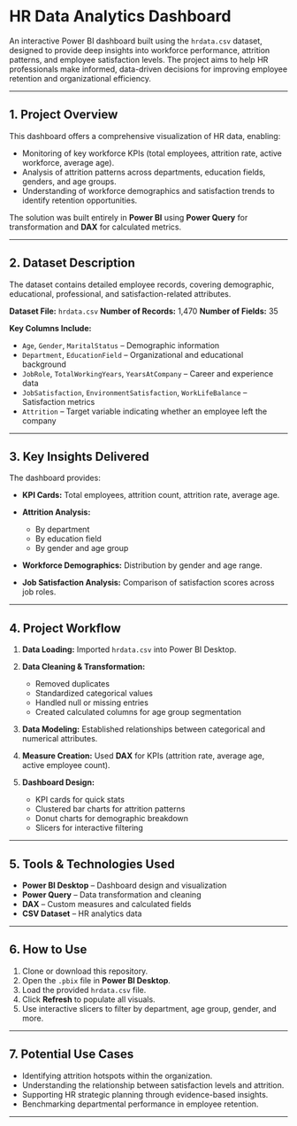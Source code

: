 
# HR Data Analytics Dashboard

An interactive Power BI dashboard built using the `hrdata.csv` dataset, designed to provide deep insights into workforce performance, attrition patterns, and employee satisfaction levels. The project aims to help HR professionals make informed, data-driven decisions for improving employee retention and organizational efficiency.

---

## 1. Project Overview

This dashboard offers a comprehensive visualization of HR data, enabling:

* Monitoring of key workforce KPIs (total employees, attrition rate, active workforce, average age).
* Analysis of attrition patterns across departments, education fields, genders, and age groups.
* Understanding of workforce demographics and satisfaction trends to identify retention opportunities.

The solution was built entirely in **Power BI** using **Power Query** for transformation and **DAX** for calculated metrics.

---

## 2. Dataset Description

The dataset contains detailed employee records, covering demographic, educational, professional, and satisfaction-related attributes.

**Dataset File:** `hrdata.csv`
**Number of Records:** 1,470
**Number of Fields:** 35

**Key Columns Include:**

* `Age`, `Gender`, `MaritalStatus` – Demographic information
* `Department`, `EducationField` – Organizational and educational background
* `JobRole`, `TotalWorkingYears`, `YearsAtCompany` – Career and experience data
* `JobSatisfaction`, `EnvironmentSatisfaction`, `WorkLifeBalance` – Satisfaction metrics
* `Attrition` – Target variable indicating whether an employee left the company

---

## 3. Key Insights Delivered

The dashboard provides:

* **KPI Cards:** Total employees, attrition count, attrition rate, average age.
* **Attrition Analysis:**

  * By department
  * By education field
  * By gender and age group
* **Workforce Demographics:** Distribution by gender and age range.
* **Job Satisfaction Analysis:** Comparison of satisfaction scores across job roles.

---

## 4. Project Workflow

1. **Data Loading:** Imported `hrdata.csv` into Power BI Desktop.
2. **Data Cleaning & Transformation:**

   * Removed duplicates
   * Standardized categorical values
   * Handled null or missing entries
   * Created calculated columns for age group segmentation
3. **Data Modeling:** Established relationships between categorical and numerical attributes.
4. **Measure Creation:** Used **DAX** for KPIs (attrition rate, average age, active employee count).
5. **Dashboard Design:**

   * KPI cards for quick stats
   * Clustered bar charts for attrition patterns
   * Donut charts for demographic breakdown
   * Slicers for interactive filtering

---

## 5. Tools & Technologies Used

* **Power BI Desktop** – Dashboard design and visualization
* **Power Query** – Data transformation and cleaning
* **DAX** – Custom measures and calculated fields
* **CSV Dataset** – HR analytics data

---

## 6. How to Use

1. Clone or download this repository.
2. Open the `.pbix` file in **Power BI Desktop**.
3. Load the provided `hrdata.csv` file.
4. Click **Refresh** to populate all visuals.
5. Use interactive slicers to filter by department, age group, gender, and more.

---

## 7. Potential Use Cases

* Identifying attrition hotspots within the organization.
* Understanding the relationship between satisfaction levels and attrition.
* Supporting HR strategic planning through evidence-based insights.
* Benchmarking departmental performance in employee retention.

---




